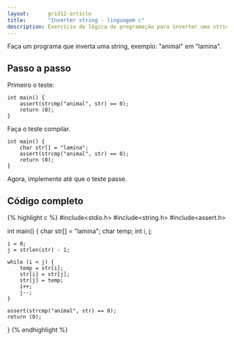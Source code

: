 ```yaml
---
layout:      grid12-article
title:       "Inverter string - linguagem c"
description: Exercício de lógica de programação para inverter uma string.
---
```


Faça um programa que inverta uma string, exemplo: "animal" em "lamina".


Passo a passo
---

Primeiro o teste:

    int main() {
        assert(strcmp("animal", str) == 0);
        return (0);
    }


Faça o teste compilar.

    int main() {
        char str[] = "lamina";
        assert(strcmp("animal", str) == 0);
        return (0);
    }

Agora, implemente até que o teste passe.


Código completo
---

{% highlight c %}
#include<stdio.h>
#include<string.h>
#include<assert.h>

int main() {
    char str[] = "lamina";
    char temp;
    int i, j;

    i = 0;
    j = strlen(str) - 1;

    while (i < j) {
        temp = str[i];
        str[i] = str[j];
        str[j] = temp;
        i++;
        j--;
    }

    assert(strcmp("animal", str) == 0);
    return (0);
}
{% endhighlight %}